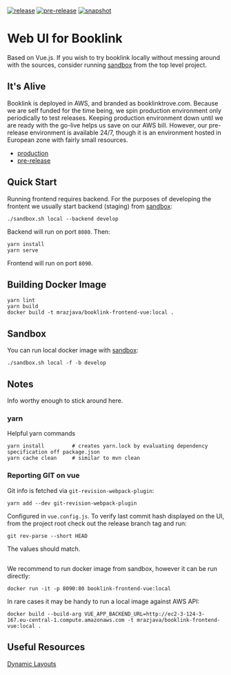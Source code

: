 [![release](https://github.com/mrazjava/booklink-frontend-vue/workflows/release/badge.svg?branch=master)](https://github.com/mrazjava/booklink-frontend-vue/actions?query=workflow%3Arelease)
[![pre-release](https://github.com/mrazjava/booklink-frontend-vue/workflows/pre-release/badge.svg?branch=master)](https://github.com/mrazjava/booklink-frontend-vue/actions?query=workflow%3Apre-release)
[![snapshot](https://github.com/mrazjava/booklink-frontend-vue/workflows/snapshot/badge.svg?branch=develop)](https://github.com/mrazjava/booklink-frontend-vue/actions?query=workflow%3Asnapshot)
# Web UI for Booklink

Based on Vue.js. If you wish to try booklink locally without messing around with the sources, consider running [sandbox](https://github.com/mrazjava/booklink/tree/master/sandbox) from the top level project.

## It's Alive
Booklink is deployed in AWS, and branded as booklinktrove.com. Because we are self funded for the time being, we spin production
environment only periodically to test releases. Keeping production environment down until we are ready with the go-live helps us save on our AWS bill. However, our pre-release environment is available 24/7, though it is an environment hosted in European zone with fairly small resources.

- [production](https://www.booklinktrove.com)
- [pre-release](https://pre.booklinktrove.com)

## Quick Start
Running frontend requires backend. For the purposes of developing the frontent we
usually start backend (staging) from [sandbox](https://github.com/mrazjava/booklink#sandbox):
```
./sandbox.sh local --backend develop
```
Backend will run on port `8080`. Then:
```
yarn install
yarn serve
```
Frontend will run on port `8090`.

## Building Docker Image
```
yarn lint
yarn build
docker build -t mrazjava/booklink-frontend-vue:local .
```

## Sandbox
You can run local docker image with [sandbox](https://github.com/mrazjava/booklink#sandbox):
```
./sandbox.sh local -f -b develop
```

## Notes
Info worthy enough to stick around here.
### yarn
Helpful yarn commands
```
yarn install         # creates yarn.lock by evaluating dependency specification off package.json
yarn cache clean     # similar to mvn clean
```

### Reporting GIT on vue
Git info is fetched via `git-revision-webpack-plugin`:
```
yarn add --dev git-revision-webpack-plugin
```
Configured in `vue.config.js`. To verify last commit hash displayed on the UI, from the project root check out the
release branch tag and run:
```
git rev-parse --short HEAD
```
The values should match.

##
We recommend to run docker image from sandbox, however it can be run directly:
```
docker run -it -p 8090:80 booklink-frontend-vue:local
```
In rare cases it may be handy to run a local image against AWS API:
```
docker build --build-arg VUE_APP_BACKEND_URL=http://ec2-3-124-3-167.eu-central-1.compute.amazonaws.com -t mrazjava/booklink-frontend-vue:local .
```

## Useful Resources
[Dynamic Layouts](https://markus.oberlehner.net/blog/dynamic-vue-layout-components/)
